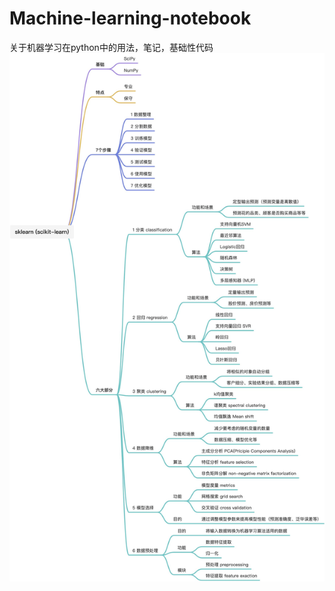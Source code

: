 # Machine-learning-notebook
关于机器学习在python中的用法，笔记，基础性代码
![image](https://github.com/yuwanghua/Machine-learning-notebook/blob/main/model%20of%20sklearn.png)
